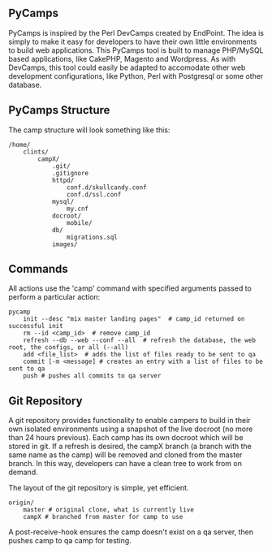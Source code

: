 PyCamps
-------

PyCamps is inspired by the Perl DevCamps created by EndPoint. The idea is simply to make it easy for developers to have their own little environments to build web applications. This PyCamps tool is built to manage PHP/MySQL based applications, like CakePHP, Magento and Wordpress.   As with DevCamps, this tool could easily be adapted to accomodate other web development configurations, like Python, Perl with Postgresql or some other database.

PyCamps Structure
-----------------

The camp structure will look something like this:

    /home/
        clints/
            campX/
                .git/
                .gitignore
                httpd/
                    conf.d/skullcandy.conf
                    conf.d/ssl.conf
                mysql/
                    my.cnf
                docroot/
                    mobile/
                db/
                    migrations.sql
                images/

Commands
--------

All actions use the 'camp' command with specified arguments passed to perform a particular action:

    pycamp
        init --desc "mix master landing pages"  # camp_id returned on successful init
        rm --id <camp_id>  # remove camp_id
        refresh --db --web --conf --all  # refresh the database, the web root, the configs, or all (--all)
        add <file_list>  # adds the list of files ready to be sent to qa
        commit [-m <message] # creates an entry with a list of files to be sent to qa
        push # pushes all commits to qa server

Git Repository
--------------

A git repository provides functionality to enable campers to build in their own isolated environments using a snapshot of the live docroot (no more than 24 hours previous).  Each camp has its own docroot which will be stored in git. If a refresh is desired, the campX branch (a branch with the same name as the camp) will be removed and cloned from the master branch. In this way, developers can have a clean tree to work from on demand.

The layout of the git repository is simple, yet efficient.

    origin/
        master # original clone, what is currently live
        campX # branched from master for camp to use

A post-receive-hook ensures the camp doesn't exist on a qa server, then pushes camp to qa camp for testing.
